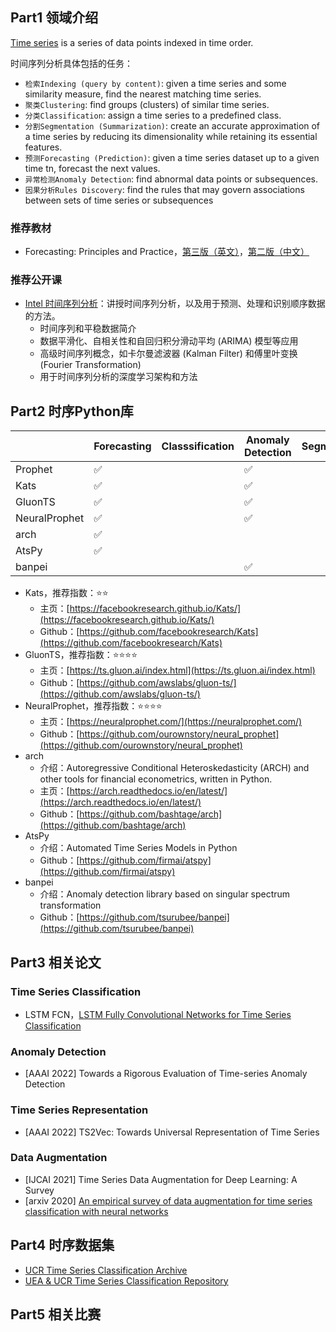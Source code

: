 <!-- 时间序列 -->
<!-- 本文整理了时间序列的知识点 -->
<!-- 2022-01-08 -->
<!-- <a target="_blank" href="https://www.zhihu.com/people/ashui233/">阿水</a>, <a target="_blank" href="https://www.zhihu.com/people/wang-he-13-93">鱼遇雨欲语与余</a>-->
<!--  -->


## Part1 领域介绍

[Time series](https://en.wikipedia.org/wiki/Time_series) is a series of data points indexed in time order. 

时间序列分析具体包括的任务：
- `检索Indexing (query by content)`: given a time series and some similarity measure, find the nearest matching time series. 
- `聚类Clustering`: find groups (clusters) of similar time series. 
- `分类Classification`: assign a time series to a predefined class. 
- `分割Segmentation (Summarization)`: create an accurate approximation of a time series by reducing its dimensionality while retaining its essential features.
- `预测Forecasting (Prediction)`: given a time series dataset up to a given time tn, forecast the next values. 
- `异常检测Anomaly Detection`: find abnormal data points or subsequences. 
- `因果分析Rules Discovery`: find the rules that may govern associations between sets of time series or subsequences

### 推荐教材

- Forecasting: Principles and Practice，[第三版（英文）](https://otexts.com/fpp3/)，[第二版（中文）](https://otexts.com/fppcn/)

### 推荐公开课

- [Intel 时间序列分析](https://www.intel.cn/content/www/cn/zh/developer/learn/course-time-series-analysis.html)：讲授时间序列分析，以及用于预测、处理和识别顺序数据的方法。
    - 时间序列和平稳数据简介
    - 数据平滑化、自相关性和自回归积分滑动平均 (ARIMA) 模型等应用
    - 高级时间序列概念，如卡尔曼滤波器 (Kalman Filter) 和傅里叶变换 (Fourier Transformation)
    - 用于时间序列分析的深度学习架构和方法


## Part2 时序Python库

|         | Forecasting | Classsification | Anomaly Detection | Segmentation | TSFeature |
| ------- | ----------- | --------------- | ----------------- | ------------ | ------------ |
| Prophet | ✅           |                 | ✅                 |              |              |
| Kats    | ✅           |                 | ✅                 |              | ✅            |
| GluonTS    | ✅           |                 | ✅                 |              | ✅            |
| NeuralProphet    | ✅           |                 | ✅                 |              | ✅            |
| arch| ✅           |                 |                  |              |             |
| AtsPy| ✅           |                 |                  |              |             |
| banpei|            |                 | ✅                 |              |             |

- Kats，推荐指数：⭐⭐
    - 主页：[https://facebookresearch.github.io/Kats/](https://facebookresearch.github.io/Kats/)
    - Github：[https://github.com/facebookresearch/Kats](https://github.com/facebookresearch/Kats)
- GluonTS，推荐指数：⭐⭐⭐⭐
    - 主页：[https://ts.gluon.ai/index.html](https://ts.gluon.ai/index.html)
    - Github：[https://github.com/awslabs/gluon-ts/](https://github.com/awslabs/gluon-ts/)
- NeuralProphet，推荐指数：⭐⭐⭐⭐
    - 主页：[https://neuralprophet.com/](https://neuralprophet.com/)
    - Github：[https://github.com/ourownstory/neural_prophet](https://github.com/ourownstory/neural_prophet)
- arch
    - 介绍：Autoregressive Conditional Heteroskedasticity (ARCH) and other tools for financial econometrics, written in Python.
    - 主页：[https://arch.readthedocs.io/en/latest/](https://arch.readthedocs.io/en/latest/)
    - Github：[https://github.com/bashtage/arch](https://github.com/bashtage/arch)
- AtsPy
    - 介绍：Automated Time Series Models in Python
    - Github：[https://github.com/firmai/atspy](https://github.com/firmai/atspy)
- banpei
    - 介绍：Anomaly detection library based on singular spectrum transformation
    - Github：[https://github.com/tsurubee/banpei](https://github.com/tsurubee/banpei)

## Part3 相关论文

### Time Series Classification

- LSTM FCN，[LSTM Fully Convolutional Networks for Time Series Classification](https://arxiv.org/pdf/1709.05206v1.pdf)

### Anomaly Detection

- [AAAI 2022] Towards a Rigorous Evaluation of Time-series Anomaly Detection

### Time Series Representation

- [AAAI 2022] TS2Vec: Towards Universal Representation of Time Series

### Data Augmentation

- [IJCAI 2021] Time Series Data Augmentation for Deep Learning: A Survey
- [arxiv 2020] [An empirical survey of data augmentation for time series classification with neural networks](https://arxiv.org/pdf/2007.15951.pdf)

## Part4 时序数据集

- [UCR Time Series Classification Archive](https://www.cs.ucr.edu/~eamonn/time_series_data_2018/)
- [UEA & UCR Time Series Classification Repository](http://www.timeseriesclassification.com/index.php)

## Part5 相关比赛